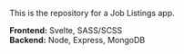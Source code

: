 This is the repository for a Job Listings app.

<b>Frontend:</b> Svelte, SASS/SCSS <br>
<b>Backend:</b> Node, Express, MongoDB
